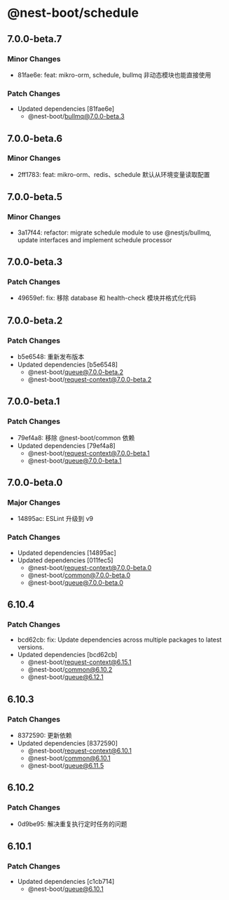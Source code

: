 # @nest-boot/schedule

## 7.0.0-beta.7

### Minor Changes

- 81fae6e: feat: mikro-orm, schedule, bullmq 非动态模块也能直接使用

### Patch Changes

- Updated dependencies [81fae6e]
  - @nest-boot/bullmq@7.0.0-beta.3

## 7.0.0-beta.6

### Minor Changes

- 2ff1783: feat: mikro-orm、redis、schedule 默认从环境变量读取配置

## 7.0.0-beta.5

### Minor Changes

- 3a17f44: refactor: migrate schedule module to use @nestjs/bullmq, update interfaces and implement schedule processor

## 7.0.0-beta.3

### Patch Changes

- 49659ef: fix: 移除 database 和 health-check 模块并格式化代码

## 7.0.0-beta.2

### Patch Changes

- b5e6548: 重新发布版本
- Updated dependencies [b5e6548]
  - @nest-boot/queue@7.0.0-beta.2
  - @nest-boot/request-context@7.0.0-beta.2

## 7.0.0-beta.1

### Patch Changes

- 79ef4a8: 移除 @nest-boot/common 依赖
- Updated dependencies [79ef4a8]
  - @nest-boot/request-context@7.0.0-beta.1
  - @nest-boot/queue@7.0.0-beta.1

## 7.0.0-beta.0

### Major Changes

- 14895ac: ESLint 升级到 v9

### Patch Changes

- Updated dependencies [14895ac]
- Updated dependencies [011fec5]
  - @nest-boot/request-context@7.0.0-beta.0
  - @nest-boot/common@7.0.0-beta.0
  - @nest-boot/queue@7.0.0-beta.0

## 6.10.4

### Patch Changes

- bcd62cb: fix: Update dependencies across multiple packages to latest versions.
- Updated dependencies [bcd62cb]
  - @nest-boot/request-context@6.15.1
  - @nest-boot/common@6.10.2
  - @nest-boot/queue@6.12.1

## 6.10.3

### Patch Changes

- 8372590: 更新依赖
- Updated dependencies [8372590]
  - @nest-boot/request-context@6.10.1
  - @nest-boot/common@6.10.1
  - @nest-boot/queue@6.11.5

## 6.10.2

### Patch Changes

- 0d9be95: 解决重复执行定时任务的问题

## 6.10.1

### Patch Changes

- Updated dependencies [c1cb714]
  - @nest-boot/queue@6.10.1
